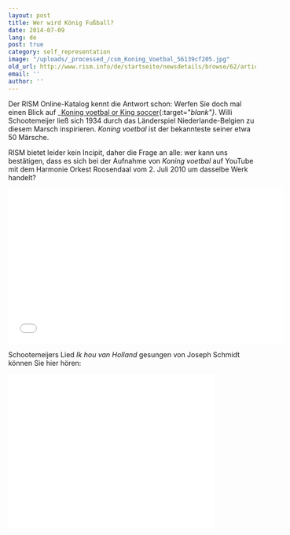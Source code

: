 ```yaml
---
layout: post
title: Wer wird König Fußball?
date: 2014-07-09
lang: de
post: true
category: self_representation
image: "/uploads/_processed_/csm_Koning_Voetbal_56139cf205.jpg"
old_url: http://www.rism.info/de/startseite/newsdetails/browse/62/article/64/who-will-be-king-soccer.html
email: ''
author: ''
---
```



Der RISM Online-Katalog kennt die Antwort schon: Werfen Sie doch mal einen Blick auf _[Koning voetbal or King soccer](https://opac.rism.info/search?id=702011485&db=251&View=rism){:target="_blank"}_. Willi Schootemeijer ließ sich 1934 durch das Länderspiel Niederlande-Belgien zu diesem Marsch inspirieren. _Koning voetbal_ ist der bekannteste seiner etwa 50 Märsche.

RISM bietet leider kein Incipit, daher die Frage an alle: wer kann uns bestätigen, dass es sich bei der Aufnahme von _Koning voetbal_ auf YouTube mit dem Harmonie Orkest Roosendaal vom 2. Juli 2010 um dasselbe Werk handelt?

<iframe width="560" height="315" src="//www.youtube.com/embed/aHww090YWls" frameborder="0" allowfullscreen></iframe>



Schootemeijers Lied _Ik hou van Holland_ gesungen von Joseph Schmidt können Sie hier hören:

<iframe width="420" height="315" src="//www.youtube.com/embed/H_Mg0w9RZio" frameborder="0" allowfullscreen></iframe>
